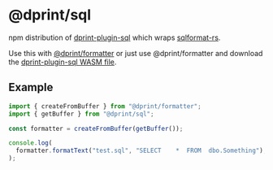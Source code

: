 # @dprint/sql

npm distribution of [dprint-plugin-sql](https://github.com/dprint/dprint-plugin-sql) which wraps [sqlformat-rs](https://github.com/shssoichiro/sqlformat-rs).

Use this with [@dprint/formatter](https://github.com/dprint/js-formatter) or just use @dprint/formatter and download the [dprint-plugin-sql WASM file](https://github.com/dprint/dprint-plugin-sql/releases).

## Example

```ts
import { createFromBuffer } from "@dprint/formatter";
import { getBuffer } from "@dprint/sql";

const formatter = createFromBuffer(getBuffer());

console.log(
  formatter.formatText("test.sql", "SELECT    *  FROM  dbo.Something"),
);
```
